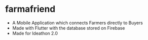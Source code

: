 # farmafriend
 
- A Mobile Application which connects Farmers directly to Buyers
- Made with Flutter with the database stored on Firebase
- Made for Ideathon 2.0
